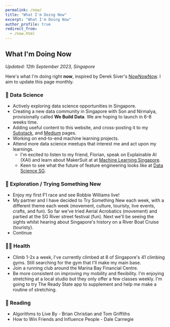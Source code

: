 ```yaml
---
permalink: /now/
title: "What I'm Doing Now"
excerpt: "What I'm Doing Now"
author_profile: true
redirect_from: 
  - /now.html
---
```

## What I'm Doing Now
*Updated: 12th September 2023, Singapore*

Here's what I'm doing right **now**, inspired by Derek Siver's [NowNowNow](https://nownownow.com/about). I aim to update this page monthly.

### 🧠 Data Science
* Actively exploring data science opportunities in Singapore.  
* Creating a new data community in Singapore with Son and Nirmalya, provisionally called **We Build Data**. We are hoping to launch in 6-8 weeks time.
* Adding useful content to this website, and cross-posting it to my [Substack](https://vincelam.substack.com/), and [Medium](https://medium.com/@vince-lam) pages.
* Working on end-to-end machine learning projects.
* Attend more data science meetups that interest me and act upon my learnings.
    * I'm excited to listen to my friend, Florian, speak on Explainable AI (XAI)  and learn about MakerSuit at at [Machine Learning Singapore](https://www.meetup.com/machine-learning-singapore/events/295882713/).
    * Keen to see what the future of feature engineering looks like at [Data Science SG](https://www.meetup.com/datascience-sg-singapore/events/295898232/).

### 👶 Exploration / Trying Something New
* Enjoy my first F1 race and see Robbie Williams live!
* My partner and I have decided to Try Something New each week, with a different theme each week (movement, culture, touristy, live events, crafts, and fun). So far we've tried Aerial Acrobatics (movement) and partied at the SG River street festival (fun). Next we'll be seeing the sights whilst hearing about Singapore's history on a River Boat Cruise (touristy).
* Continue 

### 🏃‍♂️ Health
* Climb 1-2x a week, I've currently climbed at 8 of Singapore's 41 climbing gyms. Still searching for the gym that I'll make my main base.
* Join a running club around the Marina Bay Financial Centre.
* Be more consistent on improving my mobility and flexibility. I'm enjoying stretching at a local studio but they only offer a few classes weekly. I'm going to try The Ready State app to supplement and help me make a routine of stretching.

### 📖 Reading
* Algorithms to Live By - Brian Christian and Tom Griffiths
* How to Win Friends and Influence People - Dale Carnegie